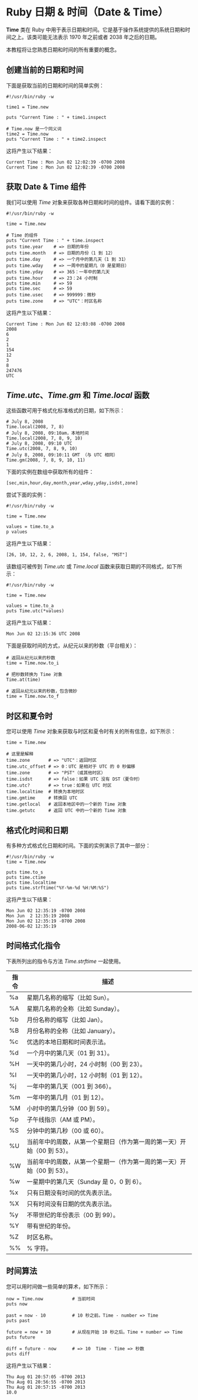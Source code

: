 
# Ruby 日期 & 时间（Date & Time）

**Time** 类在 Ruby 中用于表示日期和时间。它是基于操作系统提供的系统日期和时间之上。该类可能无法表示 1970 年之前或者 2038 年之后的日期。

本教程将让您熟悉日期和时间的所有重要的概念。

## 创建当前的日期和时间

下面是获取当前的日期和时间的简单实例：

```
#!/usr/bin/ruby -w

time1 = Time.new

puts "Current Time : " + time1.inspect

# Time.now 是一个同义词
time2 = Time.now
puts "Current Time : " + time2.inspect

```

这将产生以下结果：

```
Current Time : Mon Jun 02 12:02:39 -0700 2008
Current Time : Mon Jun 02 12:02:39 -0700 2008

```

## 获取 Date & Time 组件

我们可以使用 _Time_ 对象来获取各种日期和时间的组件。请看下面的实例：

```
#!/usr/bin/ruby -w

time = Time.new

# Time 的组件
puts "Current Time : " + time.inspect
puts time.year    # => 日期的年份
puts time.month   # => 日期的月份（1 到 12）
puts time.day     # => 一个月中的第几天（1 到 31）
puts time.wday    # => 一周中的星期几（0 是星期日）
puts time.yday    # => 365：一年中的第几天
puts time.hour    # => 23：24 小时制
puts time.min     # => 59
puts time.sec     # => 59
puts time.usec    # => 999999：微秒
puts time.zone    # => "UTC"：时区名称

```

这将产生以下结果：

```
Current Time : Mon Jun 02 12:03:08 -0700 2008
2008
6
2
1
154
12
3
8
247476
UTC

```

## _Time.utc_、_Time.gm_ 和 _Time.local_ 函数

这些函数可用于格式化标准格式的日期，如下所示：

```
# July 8, 2008
Time.local(2008, 7, 8)  
# July 8, 2008, 09:10am，本地时间
Time.local(2008, 7, 8, 9, 10)   
# July 8, 2008, 09:10 UTC
Time.utc(2008, 7, 8, 9, 10)  
# July 8, 2008, 09:10:11 GMT （与 UTC 相同）
Time.gm(2008, 7, 8, 9, 10, 11)  

```

下面的实例在数组中获取所有的组件：

```
[sec,min,hour,day,month,year,wday,yday,isdst,zone]

```

尝试下面的实例：

```
#!/usr/bin/ruby -w

time = Time.new

values = time.to_a
p values

```

这将产生以下结果：

```
[26, 10, 12, 2, 6, 2008, 1, 154, false, "MST"]

```

该数组可被传到 _Time.utc_ 或 _Time.local_ 函数来获取日期的不同格式，如下所示：

```
#!/usr/bin/ruby -w

time = Time.new

values = time.to_a
puts Time.utc(*values)

```

这将产生以下结果：

```
Mon Jun 02 12:15:36 UTC 2008

```

下面是获取时间的方式，从纪元以来的秒数（平台相关）：

```
# 返回从纪元以来的秒数
time = Time.now.to_i  

# 把秒数转换为 Time 对象
Time.at(time)

# 返回从纪元以来的秒数，包含微妙
time = Time.now.to_f

```

## 时区和夏令时

您可以使用 _Time_ 对象来获取与时区和夏令时有关的所有信息，如下所示：

```
time = Time.new

# 这里是解释
time.zone       # => "UTC"：返回时区
time.utc_offset # => 0：UTC 是相对于 UTC 的 0 秒偏移
time.zone       # => "PST"（或其他时区）
time.isdst      # => false：如果 UTC 没有 DST（夏令时）
time.utc?       # => true：如果在 UTC 时区
time.localtime  # 转换为本地时区
time.gmtime     # 转换回 UTC
time.getlocal   # 返回本地区中的一个新的 Time 对象
time.getutc     # 返回 UTC 中的一个新的 Time 对象

```

## 格式化时间和日期

有多种方式格式化日期和时间。下面的实例演示了其中一部分：

```
#!/usr/bin/ruby -w
time = Time.new

puts time.to_s
puts time.ctime
puts time.localtime
puts time.strftime("%Y-%m-%d %H:%M:%S")

```

这将产生以下结果：

```
Mon Jun 02 12:35:19 -0700 2008
Mon Jun  2 12:35:19 2008
Mon Jun 02 12:35:19 -0700 2008
2008-06-02 12:35:19

```

## 时间格式化指令

下表所列出的指令与方法 _Time.strftime_ 一起使用。

| 指令 | 描述 |
| --- | --- |
| %a | 星期几名称的缩写（比如 Sun）。 |
| %A | 星期几名称的全称（比如 Sunday）。 |
| %b | 月份名称的缩写（比如 Jan）。 |
| %B | 月份名称的全称（比如 January）。 |
| %c | 优选的本地日期和时间表示法。 |
| %d | 一个月中的第几天（01 到 31）。 |
| %H | 一天中的第几小时，24 小时制（00 到 23）。 |
| %I | 一天中的第几小时，12 小时制（01 到 12）。 |
| %j | 一年中的第几天（001 到 366）。 |
| %m | 一年中的第几月（01 到 12）。 |
| %M | 小时中的第几分钟（00 到 59）。 |
| %p | 子午线指示（AM 或 PM）。 |
| %S | 分钟中的第几秒（00 或 60）。 |
| %U | 当前年中的周数，从第一个星期日（作为第一周的第一天）开始（00 到 53）。 |
| %W | 当前年中的周数，从第一个星期一（作为第一周的第一天）开始（00 到 53）。 |
| %w | 一星期中的第几天（Sunday 是 0，0 到 6）。 |
| %x | 只有日期没有时间的优先表示法。 |
| %X | 只有时间没有日期的优先表示法。 |
| %y | 不带世纪的年份表示（00 到 99）。 |
| %Y | 带有世纪的年份。 |
| %Z | 时区名称。 |
| %% | % 字符。 |

## 时间算法

您可以用时间做一些简单的算术，如下所示：

```
now = Time.now           # 当前时间
puts now

past = now - 10          # 10 秒之前。Time - number => Time
puts past

future = now + 10        # 从现在开始 10 秒之后。Time + number => Time
puts future

diff = future - now      # => 10  Time - Time => 秒数
puts diff

```

这将产生以下结果：

```
Thu Aug 01 20:57:05 -0700 2013
Thu Aug 01 20:56:55 -0700 2013
Thu Aug 01 20:57:15 -0700 2013
10.0

```


